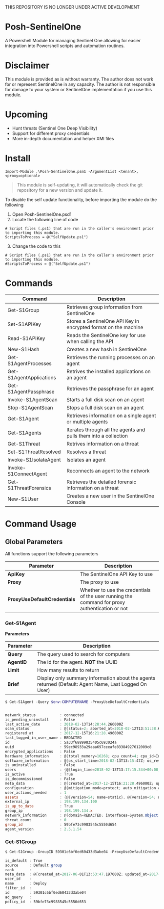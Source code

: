 THIS REPOSITORY IS NO LONGER UNDER ACTIVE DEVELOPMENT

# Posh-SentinelOne

A Powershell Module for managing Sentinel One allowing for easier integration into Powershell scripts and automation routines.

# Disclaimer

This module is provided as is without warranty.  The author does not work for or represent SentinelOne in any capacity.  The author is not responsible for damage to your system or SentinelOne implementation if you use this module.


# Upcoming

- Hunt threats (Sentinel One Deep Visibility)
- Support for different proxy credentials
- More in-depth documentation and helper XMl files

# Install

`Import-Module .\Posh-SentinelOne.psm1 -ArgumentList <tenant>,<proxy=optional>`

> This module is self-updating, it will automatically check the git repository for a new version and update it.  

To disable the self update functionality, before importing the module do the following

1. Open Posh-SentinelOne.psd1
2. Locate the following line of code

```
# Script files (.ps1) that are run in the caller's environment prior to importing this module.
ScriptsToProcess = @("SelfUpdate.ps1")
```
3. Change the code to this

```
# Script files (.ps1) that are run in the caller's environment prior to importing this module.
#ScriptsToProcess = @("SelfUpdate.ps1")
```

# Commands

Command | Description
--- | ---
Get-S1Group | Retrieves group information from SentinelOne
Set-S1APIKey | Stores a SentinelOne API Key in encrypted format on the machine
Read-S1APIKey | Reads the SentinelOne key for use when calling the API
New-S1Hash | Creates a new hash in SentinelOne
Get-S1AgentProcesses | Retrieves the running processes on an agent
Get-S1AgentApplications | Retrives the installed applications on an agent
Get-S1AgentPassphrase | Retrieves the passphrase for an agent
Invoke-S1AgentScan | Starts a full disk scan on an agent
Stop-S1AgentScan | Stops a full disk scan on an agent
Get-S1Agent | Retrieves information on a single agent or multiple agents
Get-S1Agents | Iterates through all the agents and pulls them into a collection
Get-S1Threat | Retrives information on a threat
Set-S1ThreatResolved | Resolves a threat
Invoke-S1IsolateAgent | Isolates an agent
Invoke-S1ConnectAgent | Reconnects an agent to the network
Get-S1ThreatForensics | Retrieves the detailed forensic information on a threat
New-S1User | Creates a new user in the SentinelOne Console

# Command Usage

## Global Parameters
All functions support the following parameters

Parameter | Description
--- | ---
**ApiKey** | The SentinelOne API Key to use
**Proxy**| The proxy to use
**ProxyUseDefaultCredentials** | Whether to use the credentials of the user running the command for proxy authentication or not

### Get-S1Agent

**Parameters**

Parameter | Description
--- | ---
**Query** | The query used to search for computers
**AgentID** | The id for the agent. **NOT** the UUID
**Limit** | How many results to return
**Brief** | Display only summary information about the agents returned (Default: Agent Name, Last Logged On User)

```powershell
$ Get-S1Agent -Query $env:COMPUTERNAME -ProxyUseDefaultCredentials


network_status           : connected
is_pending_uninstall     : False
last_active_date         : 2018-02-13T14:28:44.266000Z
scan_status              : @{status=2; aborted_at=2018-02-12T13:51:38.651000Z; started_at=2018-02-12T13:50:38.527000Z; finished_at=2017-12-15T17:05:44.003000Z}
registered_at            : 2017-12-15T16:21:28.496000Z
last_logged_in_user_name : REDACTED
id                       : 5a33f68899835405c693024a
uuid                     : 59ec98933a29aaa697ceeafe83384927612009c8
encrypted_applications   : False
hardware_information     : @{total_memory=16268; cpu_count=4; cpu_id=Intel(R) Core(TM) i5-6300U CPU @ 2.40GHz; machine_type=laptop; model_name=Dell Inc. - Latitude 7480; core_count=4}
software_information     : @{os_start_time=2018-02-13T13:15:47Z; os_revision=No ServicePack Installed; os_type=2; os_name=Windows 10; os_arch=64 bit}
is_uninstalled           : False
users                    : {@{login_time=2018-02-13T13:17:15.344+00:00; name=REDACTED; sid=REDACTED}}
is_active                : True
is_decommissioned        : False
meta_data                : @{created_at=2017-12-15T16:21:28.496000Z; updated_at=2018-02-13T13:16:15.581000Z}
configuration            : @{mitigation_mode=protect; auto_mitigation_actions=System.Object[]; mitigation_mode_suspicious=protect; learning_mode=False; research_data=researchData.collectAndSend}
user_actions_needed      : 1
assets                   : {@{version=54; name=static}, @{version=54; name=weights}, @{version=54; name=logicconfigs}}
external_ip              : 198.199.134.100
is_up_to_date            : True
group_ip                 : 198.199.134.x
network_information      : @{domain=REDACTED; interfaces=System.Object[]; computer_name=REDACTED}
threat_count             : 0
group_id                 : 59bfe73c9983545c5550d654
agent_version            : 2.5.1.54
```

### Get-S1Group

```powershell
$ Get-S1Group -GroupID 59301c6bf0ed60433d3abe04 -ProxyUseDefaultCredentials

is_default : True
source     : Default group
rank       :
meta_data  : @{created_at=2017-06-01T13:53:47.197000Z; updated_at=2017-12-20T20:48:34.862000Z}
user_id    :
name       : Deploy
filter_id  :
id         : 59301c6bf0ed60433d3abe04
ad_query   :
policy_id  : 59bfe73c9983545c5550d653
```
